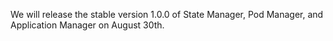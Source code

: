 We will release the stable version 1.0.0 of State Manager, Pod Manager, and Application Manager on August 30th.
